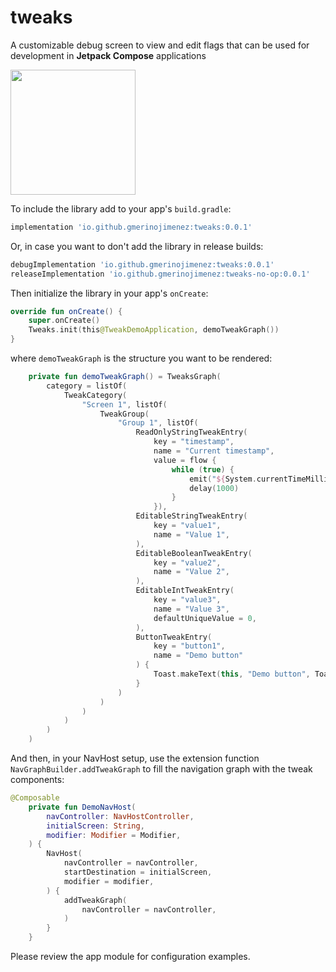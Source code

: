 # tweaks
A customizable debug screen to view and edit flags that can be used for development in **Jetpack Compose** applications


<img src="https://user-images.githubusercontent.com/4595241/136670126-10564d0c-9cc8-4758-bcdb-8ce7246b654e.gif" data-canonical-src="https://user-images.githubusercontent.com/4595241/136670126-10564d0c-9cc8-4758-bcdb-8ce7246b654e.gif" width="200" />

To include the library add to your app's `build.gradle`:

```gradle
implementation 'io.github.gmerinojimenez:tweaks:0.0.1'
```

Or, in case you want to don't add the library in release builds:
```gradle
debugImplementation 'io.github.gmerinojimenez:tweaks:0.0.1'
releaseImplementation 'io.github.gmerinojimenez:tweaks-no-op:0.0.1'
```

Then initialize the library in your app's `onCreate`:
```kotlin
override fun onCreate() {
    super.onCreate()
    Tweaks.init(this@TweakDemoApplication, demoTweakGraph())
}
```

where `demoTweakGraph` is the structure you want to be rendered:
```kotlin
    private fun demoTweakGraph() = TweaksGraph(
        category = listOf(
            TweakCategory(
                "Screen 1", listOf(
                    TweakGroup(
                        "Group 1", listOf(
                            ReadOnlyStringTweakEntry(
                                key = "timestamp",
                                name = "Current timestamp",
                                value = flow {
                                    while (true) {
                                        emit("${System.currentTimeMillis() / 1000}")
                                        delay(1000)
                                    }
                                }),
                            EditableStringTweakEntry(
                                key = "value1",
                                name = "Value 1",
                            ),
                            EditableBooleanTweakEntry(
                                key = "value2",
                                name = "Value 2",
                            ),
                            EditableIntTweakEntry(
                                key = "value3",
                                name = "Value 3",
                                defaultUniqueValue = 0,
                            ),
                            ButtonTweakEntry(
                                key = "button1",
                                name = "Demo button"
                            ) {
                                Toast.makeText(this, "Demo button", Toast.LENGTH_LONG).show()
                            }
                        )
                    )
                )
            )
        )
    )
```

And then, in your NavHost setup, use the extension function `NavGraphBuilder.addTweakGraph` to fill the navigation graph with the tweak components:
```kotlin
@Composable
    private fun DemoNavHost(
        navController: NavHostController,
        initialScreen: String,
        modifier: Modifier = Modifier,
    ) {
        NavHost(
            navController = navController,
            startDestination = initialScreen,
            modifier = modifier,
        ) {
            addTweakGraph(
                navController = navController,
            )
        }
    }
```

Please review the app module for configuration examples.
